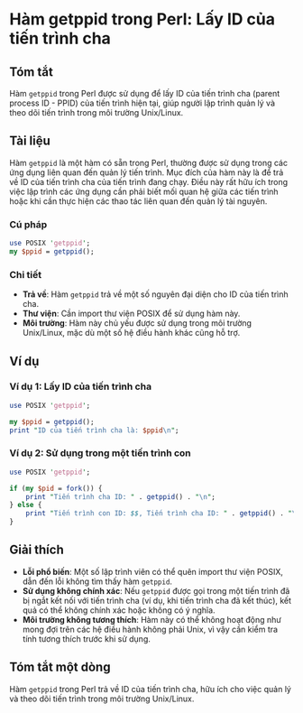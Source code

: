 <!--
Meta Description: # Hàm getppid trong Perl: Lấy ID của tiến trình cha ## Tóm tắt Hàm `getppid` trong Perl được sử dụng để lấy ID của tiến trình cha (parent process ID -...
Meta Keywords: trình, tiến, getppid, hàm, trong
-->

# Hàm getppid trong Perl: Lấy ID của tiến trình cha

## Tóm tắt
Hàm `getppid` trong Perl được sử dụng để lấy ID của tiến trình cha (parent process ID - PPID) của tiến trình hiện tại, giúp người lập trình quản lý và theo dõi tiến trình trong môi trường Unix/Linux.

## Tài liệu
Hàm `getppid` là một hàm có sẵn trong Perl, thường được sử dụng trong các ứng dụng liên quan đến quản lý tiến trình. Mục đích của hàm này là để trả về ID của tiến trình cha của tiến trình đang chạy. Điều này rất hữu ích trong việc lập trình các ứng dụng cần phải biết mối quan hệ giữa các tiến trình hoặc khi cần thực hiện các thao tác liên quan đến quản lý tài nguyên.

### Cú pháp
```perl
use POSIX 'getppid';
my $ppid = getppid();
```

### Chi tiết
- **Trả về**: Hàm `getppid` trả về một số nguyên đại diện cho ID của tiến trình cha.
- **Thư viện**: Cần import thư viện POSIX để sử dụng hàm này.
- **Môi trường**: Hàm này chủ yếu được sử dụng trong môi trường Unix/Linux, mặc dù một số hệ điều hành khác cũng hỗ trợ.

## Ví dụ
### Ví dụ 1: Lấy ID của tiến trình cha
```perl
use POSIX 'getppid';

my $ppid = getppid();
print "ID của tiến trình cha là: $ppid\n";
```

### Ví dụ 2: Sử dụng trong một tiến trình con
```perl
use POSIX 'getppid';

if (my $pid = fork()) {
    print "Tiến trình cha ID: " . getppid() . "\n";
} else {
    print "Tiến trình con ID: $$, Tiến trình cha ID: " . getppid() . "\n";
}
```

## Giải thích
- **Lỗi phổ biến**: Một số lập trình viên có thể quên import thư viện POSIX, dẫn đến lỗi không tìm thấy hàm `getppid`.
- **Sử dụng không chính xác**: Nếu `getppid` được gọi trong một tiến trình đã bị ngắt kết nối với tiến trình cha (ví dụ, khi tiến trình cha đã kết thúc), kết quả có thể không chính xác hoặc không có ý nghĩa.
- **Môi trường không tương thích**: Hàm này có thể không hoạt động như mong đợi trên các hệ điều hành không phải Unix, vì vậy cần kiểm tra tính tương thích trước khi sử dụng.

## Tóm tắt một dòng
Hàm `getppid` trong Perl trả về ID của tiến trình cha, hữu ích cho việc quản lý và theo dõi tiến trình trong môi trường Unix/Linux.